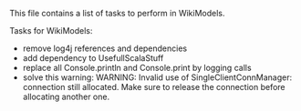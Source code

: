 This file contains a list of tasks to perform in WikiModels.

Tasks for WikiModels:
 - remove log4j references and dependencies
 - add dependency to UsefullScalaStuff
 - replace all Console.println and Console.print by logging calls
 - solve this warning:
WARNING: Invalid use of SingleClientConnManager: connection still allocated.
Make sure to release the connection before allocating another one.



